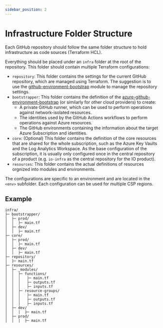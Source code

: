 ```yaml
---
sidebar_position: 2
---
```


# Infrastructure Folder Structure

Each GitHub repository should follow the same folder structure to hold
infrastructure as code sources (Terraform HCL).

Everything should be placed under an `infra` folder at the root of the
repository. This folder should contain multiple Terraform configurations:

- `repository`: This folder contains the settings for the current GitHub
  repository, which are managed using Terraform. The suggestion is to use the
  [github-environment-bootstrap](https://registry.terraform.io/modules/pagopa-dx/github-environment-bootstrap/github/latest)
  module to manage the repository settings.
- `bootstrapper`: This folder contains the definition of the
  [azure-github-environment-bootstrap](https://registry.terraform.io/modules/pagopa-dx/azure-github-environment-bootstrap/azurerm/latest)
  (or similarly for other cloud providers) to create:
  - A private GitHub runner, which can be used to perform operations against
    network-isolated resources.
  - The identities used by the GitHub Actions workflows to perform operations
    against Azure resources.
  - The GitHub environments containing the information about the target Azure
    Subscription and identities.
- `core`: (Optional) This folder contains the definition of the core resources
  that are shared for the whole subscription, such as the Azure Key Vaults and
  the Log Analytics Workspace. As the base configuration of the subscription, it
  is usually only configured once in the central repository of a product (e.g.
  `io-infra` as the central repository for the IO product).
- `resources`: This folder contains the actual definitions of resources orgnized
  into modules and environments.

The configurations are specific to an environment and are located in the `<env>`
subfolder. Each configuration can be used for multiple CSP regions.

## Example

```
infra/
├─ bootstrapper/
│  ├─ prod/
│  │  ├─ main.tf
│  ├─ dev/
│  │  ├─ main.tf
├─ core/
│  ├─ prod/
│  │  ├─ main.tf
│  ├─ dev/
│  │  ├─ main.tf
├─ repository/
│  ├─ main.tf
├─ resources/
│  ├─ _modules/
│  │  ├─ functions/
│  │  │   ├─ main.tf
│  │  │   ├─ outputs.tf
│  │  │   ├─ inputs.tf
│  │  ├─ resource-groups/
│  │  │   ├─ main.tf
│  │  │   ├─ outputs.tf
│  │  │   ├─ inputs.tf
│  ├─ dev/
│  │  |  ├─ main.tf
│  ├─ prod/
│  │  |  ├─ main.tf
```
